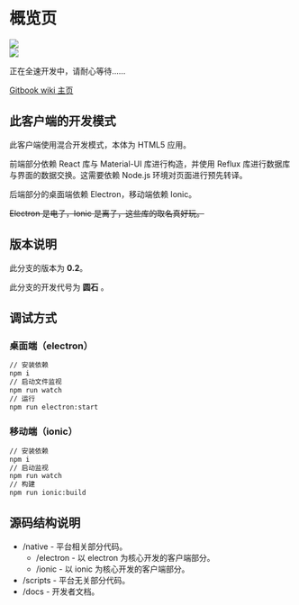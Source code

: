 # 概览页

 [![](http://miao.su/images/2018/12/24/447a2b32e7ec7bd5fb486.md.png)](http://miao.su/image/HdIbf)  
 [![](https://travis-ci.com/langyo/MCBBS-Client.svg?branch=master)](https://travis-ci.com/langyo/MCBBS-Client)

正在全速开发中，请耐心等待……

[Gitbook wiki 主页](https://langyo-china.gitbook.io/mcbbs-client-dev/)

## 此客户端的开发模式

此客户端使用混合开发模式，本体为 HTML5 应用。

前端部分依赖 React 库与 Material-UI 库进行构造，并使用 Reflux 库进行数据库与界面的数据交换。这需要依赖 Node.js 环境对页面进行预先转译。

后端部分的桌面端依赖 Electron，移动端依赖 Ionic。

~~Electron 是电子，Ionic 是离子，这些库的取名真好玩。~~

## 版本说明

此分支的版本为 **0.2**。

此分支的开发代号为 **圆石** 。

## 调试方式

### 桌面端（electron）

```bash
// 安装依赖
npm i
// 启动文件监视
npm run watch
// 运行
npm run electron:start
```

### 移动端（ionic）

```bash
// 安装依赖
npm i
// 启动监视
npm run watch
// 构建
npm run ionic:build
```

## 源码结构说明

* /native - 平台相关部分代码。
  * /electron - 以 electron 为核心开发的客户端部分。
  * /ionic - 以 ionic 为核心开发的客户端部分。
* /scripts - 平台无关部分代码。
* /docs - 开发者文档。

